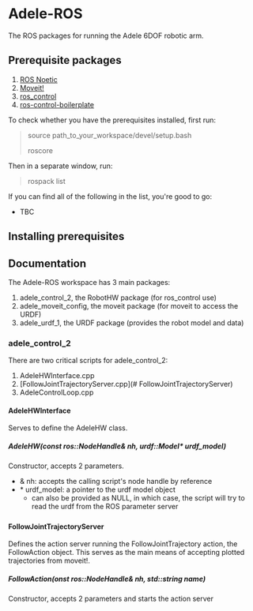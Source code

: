 # Adele-ROS
The ROS packages for running the Adele 6DOF robotic arm.

## Prerequisite packages
1. [ROS Noetic](http://wiki.ros.org/noetic/Installation/Ubuntu)
2. [Moveit!](https://moveit.ros.org/install/)
3. [ros_control](http://wiki.ros.org/ros_control#Install)
4. [ros-control-boilerplate](https://github.com/PickNikRobotics/ros_control_boilerplate)

To check whether you have the prerequisites installed, first run:
> source path_to_your_workspace/devel/setup.bash
>
> roscore

Then in a separate window, run:
> rospack list

If you can find all of the following in the list, you're good to go:
- TBC

## Installing prerequisites

## Documentation
The Adele-ROS workspace has 3 main packages:
1. adele_control_2, the RobotHW package (for ros_control use)
2. adele_moveit_config, the moveit package (for moveit to access the URDF)
3. adele_urdf_1, the URDF package (provides the robot model and data)

### adele_control_2
There are two critical scripts for adele_control_2:
1. AdeleHWInterface.cpp
2. [FollowJointTrajectoryServer.cpp](# FollowJointTrajectoryServer)
3. AdeleControlLoop.cpp

#### AdeleHWInterface
Serves to define the AdeleHW class.
##### AdeleHW(const ros::NodeHandle& nh, urdf::Model* urdf_model)
Constructor, accepts 2 parameters.
- & nh: accepts the calling script's node handle by reference
- \* urdf_model: a pointer to the urdf model object 
  - can also be provided as NULL, in which case, the script will try to read the urdf from the ROS parameter server
#####

#### FollowJointTrajectoryServer
Defines the action server running the FollowJointTrajectory action, the FollowAction object. This serves as the main means of accepting plotted trajectories from moveit!.
##### FollowAction(onst ros::NodeHandle& nh, std::string name)
Constructor, accepts 2 parameters and starts the action server

